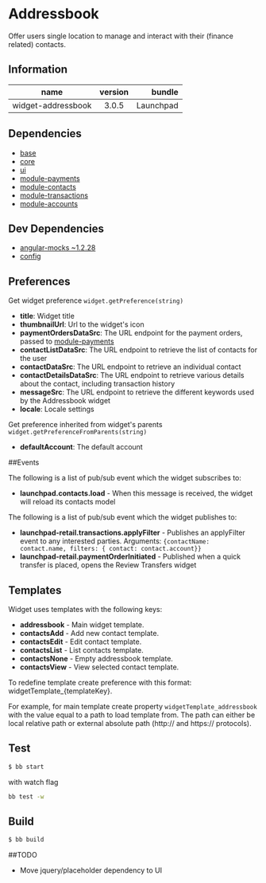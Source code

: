 # Addressbook

Offer users single location to manage and interact with their (finance related) contacts.

## Information

| name                  | version           | bundle           |
| ----------------------|:-----------------:| ----------------:|
| widget-addressbook    | 3.0.5 			| Launchpad        |

## Dependencies

* [base][base-url]
* [core][core-url]
* [ui][ui-url]
* [module-payments][module-payments-url]
* [module-contacts][module-contacts-url]
* [module-transactions][module-transactions-url]
* [module-accounts][module-accounts-url]

## Dev Dependencies

* [angular-mocks ~1.2.28][angular-mocks-url]
* [config][config-url]

## Preferences

Get widget preference `widget.getPreference(string)`

* **title**: Widget title
* **thumbnailUrl**: Url to the widget's icon
* **paymentOrdersDataSrc**: The URL endpoint for the payment orders, passed to [module-payments][module-payments-url]
* **contactListDataSrc**: The URL endpoint to retrieve the list of contacts for the user
* **contactDataSrc**: The URL endpoint to retrieve an individual contact
* **contactDetailsDataSrc**: The URL endpoint to retrieve various details about the contact, including transaction history
* **messageSrc**: The URL endpoint to retrieve the different keywords used by the Addressbook widget
* **locale**: Locale settings
   

Get preference inherited from widget's parents `widget.getPreferenceFromParents(string)`

* **defaultAccount**: The default account

##Events

The following is a list of pub/sub event which the widget subscribes to:

* **launchpad.contacts.load** - When this message is received, the widget will reload its contacts model


The following is a list of pub/sub event which the widget publishes to:

* **launchpad-retail.transactions.applyFilter** - Publishes an applyFilter event to any interested parties.
Arguments: `{contactName: contact.name, filters: { contact: contact.account}}`
* **launchpad-retail.paymentOrderInitiated** - Published when a quick transfer is placed, opens the Review Transfers widget

## Templates

Widget uses templates with the following keys:

* **addressbook** - Main widget template.
* **contactsAdd** - Add new contact template.
* **contactsEdit** - Edit contact template.
* **contactsList** - List contacts template.
* **contactsNone** - Empty addressbook template.
* **contactsView** - View selected contact template.

To redefine template create preference with this format: widgetTemplate_{templateKey}.

For example, for main template create property `widgetTemplate_addressbook` with the value equal to a path to load template from. The path can either be local relative path or external absolute path (http:// and https:// protocols).

## Test

```bash
$ bb start
```

with watch flag
```bash
bb test -w
```


## Build

```bash
$ bb build
```

##TODO

* Move jquery/placeholder dependency to UI

[base-url]:http://stash.backbase.com:7990/projects/lpm/repos/foundation-base/browse/
[core-url]: http://stash.backbase.com:7990/projects/lpm/repos/foundation-core/browse/
[ui-url]: http://stash.backbase.com:7990/projects/lpm/repos/ui/browse/
[config-url]: https://stash.backbase.com/projects/LP/repos/config/browse
[api-url]:http://stash.backbase.com:7990/projects/LPM/repos/api/browse/
[angular-mocks-url]:https://github.com/angular/bower-angular-mocks/
[module-payments-url]: http://stash.backbase.com:7990/projects/lpm/repos/module-payments/browse/
[module-contacts-url]: https://stash.backbase.com/projects/LPM/repos/module-contacts/browse/
[module-transactions-url]: https://stash.backbase.com/projects/LPM/repos/module-transactions/browse/
[module-accounts-url]: https://stash.backbase.com/projects/LPM/repos/module-accounts/browse/